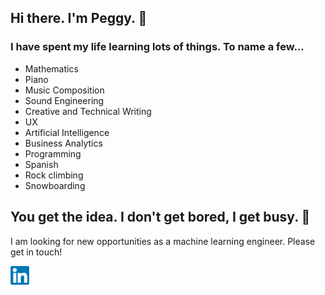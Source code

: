 ## Hi there. I'm Peggy. :wave:

### I have spent my life learning lots of things. To name a few...
- Mathematics
- Piano
- Music Composition
- Sound Engineering
- Creative and Technical Writing
- UX
- Artificial Intelligence
- Business Analytics
- Programming 
- Spanish
- Rock climbing
- Snowboarding

## You get the idea. I don't get bored, I get busy. :runner:
I am looking for new opportunities as a machine learning engineer. Please get in touch!
<br>

[![LinkedIn](linkedin30.png)](https://www.linkedin.com/in/peggyemch/)

